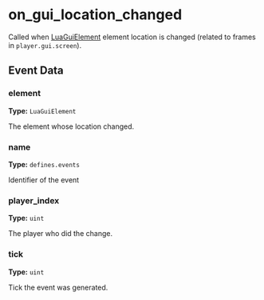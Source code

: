 # on_gui_location_changed

Called when [LuaGuiElement](runtime:LuaGuiElement) element location is changed (related to frames in `player.gui.screen`).

## Event Data

### element

**Type:** `LuaGuiElement`

The element whose location changed.

### name

**Type:** `defines.events`

Identifier of the event

### player_index

**Type:** `uint`

The player who did the change.

### tick

**Type:** `uint`

Tick the event was generated.

